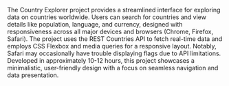 The Country Explorer project provides a streamlined interface for exploring data on countries worldwide. Users can search for countries and view details like population, language, and currency, designed with responsiveness across all major devices and browsers (Chrome, Firefox, Safari). The project uses the REST Countries API to fetch real-time data and employs CSS Flexbox and media queries for a responsive layout. Notably, Safari may occasionally have trouble displaying flags due to API limitations. Developed in approximately 10-12 hours, this project showcases a minimalistic, user-friendly design with a focus on seamless navigation and data presentation.
